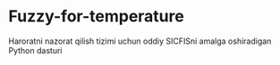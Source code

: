 # Fuzzy-for-temperature
Haroratni nazorat qilish tizimi uchun oddiy SICFISni amalga oshiradigan Python dasturi
